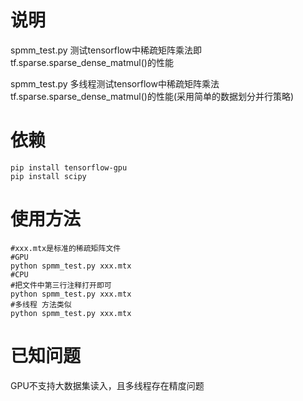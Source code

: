 # 说明

spmm_test.py 测试tensorflow中稀疏矩阵乘法即tf.sparse.sparse_dense_matmul()的性能

spmm_test.py 多线程测试tensorflow中稀疏矩阵乘法tf.sparse.sparse_dense_matmul()的性能(采用简单的数据划分并行策略)

# 依赖

```shell
pip install tensorflow-gpu
pip install scipy
```

# 使用方法

```shell
#xxx.mtx是标准的稀疏矩阵文件
#GPU
python spmm_test.py xxx.mtx
#CPU
#把文件中第三行注释打开即可
python spmm_test.py xxx.mtx
#多线程 方法类似
python spmm_test.py xxx.mtx
```

# 已知问题

GPU不支持大数据集读入，且多线程存在精度问题